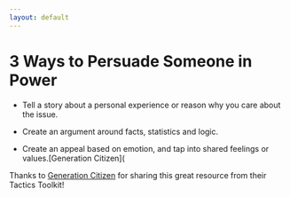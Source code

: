 ```yaml
---
layout: default
---
```


3 Ways to Persuade Someone in Power
=================

* Tell a story about a personal experience or reason why you care about the issue.

* Create an argument around facts, statistics and logic.

* Create an appeal based on emotion, and tap into shared feelings or values.[Generation Citizen](

Thanks to [Generation Citizen](https://generationcitizen.org) for sharing this great resource from their Tactics Toolkit!
